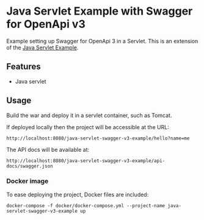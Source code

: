 # Java Servlet Example with Swagger for OpenApi v3

Example setting up Swagger for OpenApi 3 in a Servlet. This is an extension of the [Java Servlet Example](https://github.com/Bernardo-MG/java-servlet-example).

## Features

- Java servlet

## Usage

Build the war and deploy it in a servlet container, such as Tomcat.

If deployed locally then the project will be accessible at the URL:

```
http://localhost:8080/java-servlet-swagger-v3-example/hello?name=me
```

The API docs will be available at:

```
http://localhost:8080/java-servlet-swagger-v3-example/api-docs/swagger.json
```

### Docker image

To ease deploying the project, Docker files are included:

```
docker-compose -f docker/docker-compose.yml --project-name java-servlet-swagger-v3-example up
```
